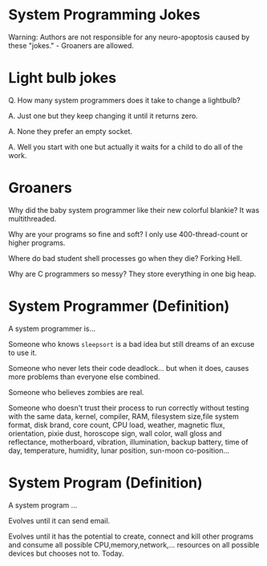 # System Programming Jokes
Warning: Authors are not responsible for any neuro-apoptosis caused by these "jokes." - Groaners are allowed.

# Light bulb jokes
Q. How many system programmers does it take to change a lightbulb?

A. Just one but they keep changing it until it returns zero.

A. None they prefer an empty socket.

A. Well you start with one but actually it waits for a child to do all of the work.

# Groaners

Why did the baby system programmer like their new colorful blankie? It was multithreaded.

Why are your programs so fine and soft? I only use 400-thread-count or higher programs.

Where do bad student shell processes go when they die? Forking Hell.

Why are C programmers so messy? They store everything in one big heap.

# System Programmer (Definition)

A system programmer is...

Someone who knows `sleepsort` is a bad idea but still dreams of an excuse to use it.

Someone who never lets their code deadlock... but when it does, causes more problems than everyone else combined.

Someone who believes zombies are real.

Someone who doesn't trust their process to run correctly without testing with the same data, kernel, compiler, RAM, filesystem size,file system format, disk brand, core count, CPU load, weather, magnetic flux, orientation, pixie dust, horoscope sign, wall color, wall gloss and reflectance, motherboard, vibration, illumination, backup battery, time of day, temperature, humidity, lunar position, sun-moon co-position...

# System Program (Definition)

A system program ...

Evolves until it can send email.

Evolves until it has the potential to create, connect and kill other programs and consume all possible CPU,memory,network,... resources on all possible devices but chooses not to. Today.
